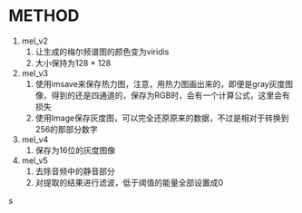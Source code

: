 # METHOD

1. mel_v2
   1. 让生成的梅尔频谱图的颜色变为viridis
   2. 大小保持为128 * 128
2. mel_v3
   1. 使用imsave来保存热力图，注意，用热力图画出来的，即便是gray灰度图像，得到的还是四通道的，保存为RGB时，会有一个计算公式，这里会有损失
   2. 使用Image保存灰度图，可以完全还原原来的数据，不过是相对于转换到256的那部分数字
3. mel_v4
   1. 保存为16位的灰度图像
4. mel_v5
   1. 去除音频中的静音部分
   2. 对提取的结果进行滤波，低于阈值的能量全部设置成0

s
